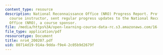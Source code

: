 ```yaml
---
content_type: resource
description: National Reconnaissance Office (NRO) Progress Report. Prof. Miller, a
  course instructor, sent regular progress updates to the National Reconnaissance
  Office (NRO), a course sponsor.
file: /media/https%3A/open-learning-course-data-rc.s3.amazonaws.com/16-83x-space-systems-engineering-spring-2002-spring-2003/80714d19914a9ddaf9e42c05b9d2679f_nro4_200207.pdf
file_type: application/pdf
resourcetype: Document
title: nro4_200207.pdf
uid: 80714d19-914a-9dda-f9e4-2c05b9d2679f
---
```

